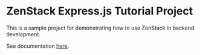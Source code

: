 # ZenStack Express.js Tutorial Project

This is a sample project for demonstrating how to use ZenStack in backend development.

See documentation [here](https://zenstack.dev/docs/get-started/backend).
